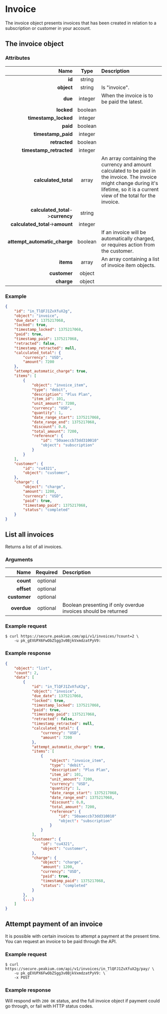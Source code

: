 Invoice
=======

The invoice object presents invoices that has been created in relation to a subscription or customer in your account.

The invoice object
------------------

### Attributes

Name | Type | Description
--:|:-:|:--
**id** | string |
**object** | string | Is "invoice".
**due** | integer | When the invoice is to be paid the latest.
**locked** | boolean |
**timestamp_locked** | integer |
**paid** | boolean |
**timestamp_paid** | integer |
**retracted** | boolean |
**timestamp_retracted** | integer |
**calculated_total** | array | An array containing the currency and amount calculated to be paid in the invoice. The invoice might change during it's lifetime, so it is a current view of the total for the invoice.
**calculated_total**->**currency**  | string |
**calculated_total**->**amount**  | integer |
**attempt_automatic_charge** | boolean | If an invoice will be automatically charged, or requires action from the customer.
**items** | array | An array containing a list of invoice item objects.
**customer** | object |
**charge** | object |

### Example

```json
{
	"id": "in_TlQFJ1ZvXfuX2g",
	"object": "invoice",
	"due_date": 1375217068,
	"locked": true,
	"timestamp_locked": 1375217068,
	"paid": true,
	"timestamp_paid": 1375217068,
	"retracted": false,
	"timestamp_retracted": null,
	"calculated_total": {
		"currency": "USD",
		"amount": 7200
	},
	"attempt_automatic_charge": true,
	"items": [
		{
			"object": "invoice_item",
			"type": "debit",
			"description": "Plus Plan",
			"item_id": 101,
			"unit_amount": 7200,
			"currency": "USD",
			"quantity": 1,
			"date_range_start": 1375217068,
			"date_range_end": 1375217068,
			"discount": 0.0,
			"total_amount": 7200,
			"reference": {
				"id": "50aaeccb73dd310010"
				"object": "subscription"
			}
		}
	],
	"customer": {
		"id": "cu4321",
		"object": "customer",
	},
	"charge": {
		"object": "charge",
		"amount": 1200,
		"currency": "USD",
		"paid": true,
		"timestamp_paid": 1375217068,
		"status": "completed"
	}
}
```

List all invoices
-----------------
Returns a list of all invoices.

### Arguments

Name | Required | Description
--:|:-:|:--
**count** | optional |
**offset** | optional |
**customer** | optional |
**overdue** | optional | Boolean presenting if only overdue invoices should be returned

### Example request

	$ curl https://secure.peakium.com/api/v1/invoices/?count=2 \
		-u pk_gEVUPX6FwObZSgg3v0BjkVxmdzatPyV9:

### Example response

```json
{
	"object": "list",
	"count": 2,
	"data": [
		{
			"id": "in_TlQFJ1ZvXfuX2g",
			"object": "invoice",
			"due_date": 1375217068,
			"locked": true,
			"timestamp_locked": 1375217068,
			"paid": true,
			"timestamp_paid": 1375217068,
			"retracted": false,
			"timestamp_retracted": null,
			"calculated_total": {
				"currency": "USD",
				"amount": 7200
			},
			"attempt_automatic_charge": true,
			"items": [
				{
					"object": "invoice_item",
					"type": "debit",
					"description": "Plus Plan",
					"item_id": 101,
					"unit_amount": 7200,
					"currency": "USD",
					"quantity": 1,
					"date_range_start": 1375217068,
					"date_range_end": 1375217068,
					"discount": 0.0,
					"total_amount": 7200,
					"reference": {
						"id": "50aaeccb73dd310010"
						"object": "subscription"
					}
				}
			],
			"customer": {
				"id": "cu4321",
				"object": "customer",
			},
			"charge": {
				"object": "charge",
				"amount": 1200,
				"currency": "USD",
				"paid": true,
				"timestamp_paid": 1375217068,
				"status": "completed"
			}
		},
		{...}
	]
}
```

Attempt payment of an invoice
-----------------------------
It is possible with certain invoices to attempt a payment at the present time. You can request an invoice to be paid through the API.

### Example request

	$ curl https://secure.peakium.com/api/v1/invoices/in_TlQFJ1ZvXfuX2g/pay/ \
		-u pk_gEVUPX6FwObZSgg3v0BjkVxmdzatPyV9: \
		-x POST

### Example response

Will respond with `200 OK` status, and the full invoice object if payment could go through, or fail with HTTP status codes.